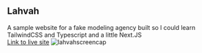 ## Lahvah

A sample website for a fake modeling agency built so I could learn TailwindCSS and Typescript and a little Next.JS   
[Link to live site](https://lahvah.onrender.com)
![lahvahscreencap](https://user-images.githubusercontent.com/44727187/154781651-24bba0fb-6939-440a-8075-a57ab447e6b8.gif)
